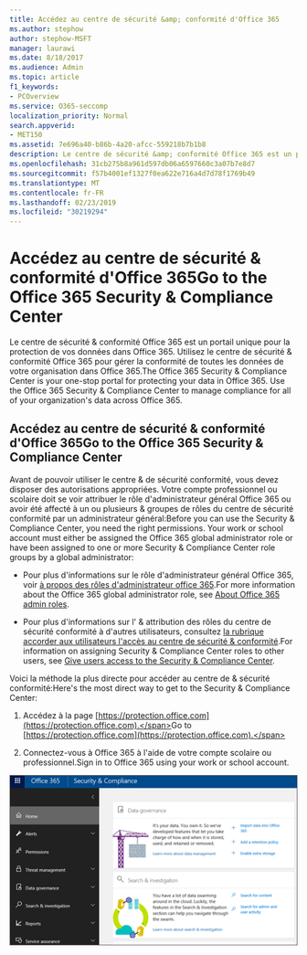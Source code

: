 ```yaml
---
title: Accédez au centre de sécurité &amp; conformité d'Office 365
ms.author: stephow
author: stephow-MSFT
manager: laurawi
ms.date: 8/18/2017
ms.audience: Admin
ms.topic: article
f1_keywords:
- PCOverview
ms.service: O365-seccomp
localization_priority: Normal
search.appverid:
- MET150
ms.assetid: 7e696a40-b86b-4a20-afcc-559218b7b1b8
description: Le centre de sécurité &amp; conformité Office 365 est un portail unique pour la protection de vos données dans Office 365. Utilisez le centre de sécurité &amp; conformité Office 365 pour gérer la conformité de toutes les données de votre organisation dans Office 365.
ms.openlocfilehash: 31cb275b8a961d597db06a6597660c3a07b7e8d7
ms.sourcegitcommit: f57b4001ef1327f0ea622e716a4d7d78f1769b49
ms.translationtype: MT
ms.contentlocale: fr-FR
ms.lasthandoff: 02/23/2019
ms.locfileid: "30219294"
---
```

# <a name="go-to-the-office-365-security-amp-compliance-center"></a><span data-ttu-id="190f7-104">Accédez au centre de sécurité &amp; conformité d'Office 365</span><span class="sxs-lookup"><span data-stu-id="190f7-104">Go to the Office 365 Security &amp; Compliance Center</span></span>

<span data-ttu-id="190f7-p102">Le centre de sécurité &amp; conformité Office 365 est un portail unique pour la protection de vos données dans Office 365. Utilisez le centre de sécurité &amp; conformité Office 365 pour gérer la conformité de toutes les données de votre organisation dans Office 365.</span><span class="sxs-lookup"><span data-stu-id="190f7-p102">The Office 365 Security &amp; Compliance Center is your one-stop portal for protecting your data in Office 365. Use the Office 365 Security &amp; Compliance Center to manage compliance for all of your organization's data across Office 365.</span></span>
  
## <a name="go-to-the-office-365-security-amp-compliance-center"></a><span data-ttu-id="190f7-107">Accédez au centre de sécurité &amp; conformité d'Office 365</span><span class="sxs-lookup"><span data-stu-id="190f7-107">Go to the Office 365 Security &amp; Compliance Center</span></span>

<span data-ttu-id="190f7-p103">Avant de pouvoir utiliser le centre &amp; de sécurité conformité, vous devez disposer des autorisations appropriées. Votre compte professionnel ou scolaire doit se voir attribuer le rôle d'administrateur général Office 365 ou avoir été affecté à un ou plusieurs &amp; groupes de rôles du centre de sécurité conformité par un administrateur général:</span><span class="sxs-lookup"><span data-stu-id="190f7-p103">Before you can use the Security &amp; Compliance Center, you need the right permissions. Your work or school account must either be assigned the Office 365 global administrator role or have been assigned to one or more Security &amp; Compliance Center role groups by a global administrator:</span></span>
  
- <span data-ttu-id="190f7-110">Pour plus d'informations sur le rôle d'administrateur général Office 365, voir [à propos des rôles d'administrateur office 365](https://support.office.com/article/da585eea-f576-4f55-a1e0-87090b6aaa9d).</span><span class="sxs-lookup"><span data-stu-id="190f7-110">For more information about the Office 365 global administrator role, see [About Office 365 admin roles](https://support.office.com/article/da585eea-f576-4f55-a1e0-87090b6aaa9d).</span></span> 
    
- <span data-ttu-id="190f7-111">Pour plus d'informations sur l' &amp; attribution des rôles du centre de sécurité conformité à d'autres utilisateurs, consultez [la rubrique accorder aux utilisateurs l'accès au centre de sécurité &amp; conformité](grant-access-to-the-security-and-compliance-center.md).</span><span class="sxs-lookup"><span data-stu-id="190f7-111">For information on assigning Security &amp; Compliance Center roles to other users, see [Give users access to the Security &amp; Compliance Center](grant-access-to-the-security-and-compliance-center.md).</span></span>
    
<span data-ttu-id="190f7-112">Voici la méthode la plus directe pour accéder au centre de &amp; sécurité conformité:</span><span class="sxs-lookup"><span data-stu-id="190f7-112">Here's the most direct way to get to the Security &amp; Compliance Center:</span></span>
  
1. <span data-ttu-id="190f7-113">Accédez à la page [https://protection.office.com](https://protection.office.com).</span><span class="sxs-lookup"><span data-stu-id="190f7-113">Go to [https://protection.office.com](https://protection.office.com).</span></span>
    
2. <span data-ttu-id="190f7-114">Connectez-vous à Office 365 à l'aide de votre compte scolaire ou professionnel.</span><span class="sxs-lookup"><span data-stu-id="190f7-114">Sign in to Office 365 using your work or school account.</span></span>
    
![Page d'accueil &amp; du centre de sécurité conformité Office 365](media/f1d35324-ac44-4f59-96a7-b11767b43201.png)
  

